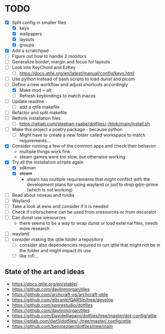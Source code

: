 # TODO

- [x] Split config in smaller files
    - [x] keys
    - [x] wallpapers
    - [x] layouts
    - [x] groups
- [x] Add a scratchpad
- [ ] Figure out how to handle 2 monitors
- [ ] Generalize border, margin and focus for layouts
- [ ] Look into KeyChord and EzKey
    - [ ] <https://docs.qtile.org/en/latest/manual/config/keys.html>
- [ ] Use python instead of bash scripts to load dunst and picom
- [ ] Define a new workflow and adjust shortcuts accordingly
    - [x] Make mod = alt
    - [ ] Refresh keybindings to match macos
- [ ] Update readme
    - [ ] add a qtile makefile
- [ ] Refactor and split makefile
- [ ] Rethink installation files
    - [ ] <https://gitlab.com/stephan-raabe/dotfiles/-/blob/main/install.sh>
- [ ] Make this project a poetry package - because python
    - [ ] Might have to create a new folder called workspace to match requirements...
- [x] Consider running a few of the common apps and check their behavior
    - multiple things work fine
    - steam games were too slow, but otherwise working
- [x] Try all the installation scripts again
    - [x] sdkman
    - [x] ~~steam~~
        - steam has multiple requirements that might conflict with the development plans for using wayland or just to drop gdm-prime (which is not working)
- [ ] Read about noveau and nvidia
- [ ] Wayland
- [ ] Take a look at eww and consider if it is needed
- [ ] Check if colorscheme can be used from xresources or from decorator
- [ ] Can dunst use xresources
    - there seems to be a way to wrap dunst or load external files, needs more research
- [ ] wayland
- [ ] consider making the qtile folder a repository
    - [ ] consider also dependencies required to run qtile that might not be in the folder and might impact its use
    - [ ] like rofi...

## State of the art and ideas

- <https://docs.qtile.org/en/stable/>
- <https://github.com/daylinmorgan/tiles>
- <https://github.com/archcraft-os/archcraft-qtile>
- <https://github.com/gibranlp/QARSlp/tree/develop>
- <https://github.com/sporestudio/dotfiles>
- <https://github.com/daylinmorgan/tiles>
- <https://github.com/DavideRagaini/dotfiles/tree/master/dot-config/qtile>
- <https://gitlab.com/dwt1/dotfiles/-/tree/master/.config/qtile>
- <https://github.com/benmezger/dotfiles/tree/main>
